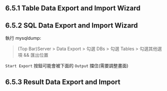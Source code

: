 ## 6.5.1 Table Data Export and Import Wizard
## 6.5.2 SQL Data Export and Import Wizard

執行 mysqldump:

> (Top Bar)Server > Data Export > 勾選 DBs > 勾選 Tables > 勾選其他選項 && 匯出位置

`Start Export` 按鈕可能會被下面的 `Output` 擋住(需要調整畫面)


## 6.5.3 Result Data Export and Import